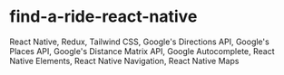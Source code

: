 # find-a-ride-react-native
React Native, Redux, Tailwind CSS, Google's Directions API, Google's Places API, Google's Distance Matrix API, Google Autocomplete, React Native Elements, React Native Navigation, React Native Maps
